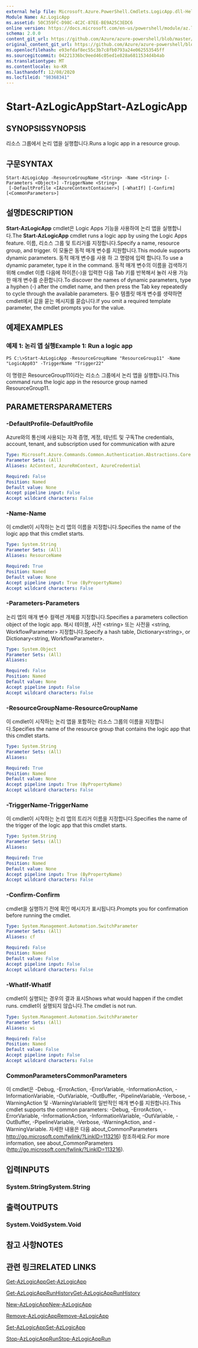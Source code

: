 ```yaml
---
external help file: Microsoft.Azure.PowerShell.Cmdlets.LogicApp.dll-Help.xml
Module Name: Az.LogicApp
ms.assetid: 50C359FC-D98C-4C2C-87EE-BE9A25C3EDC6
online version: https://docs.microsoft.com/en-us/powershell/module/az.logicapp/start-azlogicapp
schema: 2.0.0
content_git_url: https://github.com/Azure/azure-powershell/blob/master/src/LogicApp/LogicApp/help/Start-AzLogicApp.md
original_content_git_url: https://github.com/Azure/azure-powershell/blob/master/src/LogicApp/LogicApp/help/Start-AzLogicApp.md
ms.openlocfilehash: e93efdaf8ec55c3b7c8fb0793a24e062553545ff
ms.sourcegitcommit: 04221336bc9eed46c05ed1e828a6811534d4b4ab
ms.translationtype: MT
ms.contentlocale: ko-KR
ms.lasthandoff: 12/08/2020
ms.locfileid: "98368341"
---
```

# <span data-ttu-id="c21e6-101">Start-AzLogicApp</span><span class="sxs-lookup"><span data-stu-id="c21e6-101">Start-AzLogicApp</span></span>

## <span data-ttu-id="c21e6-102">SYNOPSIS</span><span class="sxs-lookup"><span data-stu-id="c21e6-102">SYNOPSIS</span></span>
<span data-ttu-id="c21e6-103">리소스 그룹에서 논리 앱을 실행합니다.</span><span class="sxs-lookup"><span data-stu-id="c21e6-103">Runs a logic app in a resource group.</span></span>

## <span data-ttu-id="c21e6-104">구문</span><span class="sxs-lookup"><span data-stu-id="c21e6-104">SYNTAX</span></span>

```
Start-AzLogicApp -ResourceGroupName <String> -Name <String> [-Parameters <Object>] -TriggerName <String>
 [-DefaultProfile <IAzureContextContainer>] [-WhatIf] [-Confirm] [<CommonParameters>]
```

## <span data-ttu-id="c21e6-105">설명</span><span class="sxs-lookup"><span data-stu-id="c21e6-105">DESCRIPTION</span></span>
<span data-ttu-id="c21e6-106">**Start-AzLogicApp** cmdlet은 Logic Apps 기능을 사용하여 논리 앱을 실행합니다.</span><span class="sxs-lookup"><span data-stu-id="c21e6-106">The **Start-AzLogicApp** cmdlet runs a logic app by using the Logic Apps feature.</span></span>
<span data-ttu-id="c21e6-107">이름, 리소스 그룹 및 트리거를 지정합니다.</span><span class="sxs-lookup"><span data-stu-id="c21e6-107">Specify a name, resource group, and trigger.</span></span>
<span data-ttu-id="c21e6-108">이 모듈은 동적 매개 변수를 지원합니다.</span><span class="sxs-lookup"><span data-stu-id="c21e6-108">This module supports dynamic parameters.</span></span>
<span data-ttu-id="c21e6-109">동적 매개 변수를 사용 하 고 명령에 입력 합니다.</span><span class="sxs-lookup"><span data-stu-id="c21e6-109">To use a dynamic parameter, type it in the command.</span></span>
<span data-ttu-id="c21e6-110">동적 매개 변수의 이름을 검색하기 위해 cmdlet 이름 다음에 하이픈(-)을 입력한 다음 Tab 키를 반복해서 눌러 사용 가능한 매개 변수를 순환합니다.</span><span class="sxs-lookup"><span data-stu-id="c21e6-110">To discover the names of dynamic parameters, type a hyphen (-) after the cmdlet name, and then press the Tab key repeatedly to cycle through the available parameters.</span></span>
<span data-ttu-id="c21e6-111">필수 템플릿 매개 변수를 생략하면 cmdlet에서 값을 묻는 메시지를 묻습니다.</span><span class="sxs-lookup"><span data-stu-id="c21e6-111">If you omit a required template parameter, the cmdlet prompts you for the value.</span></span>

## <span data-ttu-id="c21e6-112">예제</span><span class="sxs-lookup"><span data-stu-id="c21e6-112">EXAMPLES</span></span>

### <span data-ttu-id="c21e6-113">예제 1: 논리 앱 실행</span><span class="sxs-lookup"><span data-stu-id="c21e6-113">Example 1: Run a logic app</span></span>
```
PS C:\>Start-AzLogicApp -ResourceGroupName "ResourceGroup11" -Name "LogicApp03" -TriggerName "Trigger22"
```

<span data-ttu-id="c21e6-114">이 명령은 ResourceGroup11이라는 리소스 그룹에서 논리 앱을 실행합니다.</span><span class="sxs-lookup"><span data-stu-id="c21e6-114">This command runs the logic app in the resource group named ResourceGroup11.</span></span>

## <span data-ttu-id="c21e6-115">PARAMETERS</span><span class="sxs-lookup"><span data-stu-id="c21e6-115">PARAMETERS</span></span>

### <span data-ttu-id="c21e6-116">-DefaultProfile</span><span class="sxs-lookup"><span data-stu-id="c21e6-116">-DefaultProfile</span></span>
<span data-ttu-id="c21e6-117">Azure와의 통신에 사용되는 자격 증명, 계정, 테넌트 및 구독</span><span class="sxs-lookup"><span data-stu-id="c21e6-117">The credentials, account, tenant, and subscription used for communication with azure</span></span>

```yaml
Type: Microsoft.Azure.Commands.Common.Authentication.Abstractions.Core.IAzureContextContainer
Parameter Sets: (All)
Aliases: AzContext, AzureRmContext, AzureCredential

Required: False
Position: Named
Default value: None
Accept pipeline input: False
Accept wildcard characters: False
```

### <span data-ttu-id="c21e6-118">-Name</span><span class="sxs-lookup"><span data-stu-id="c21e6-118">-Name</span></span>
<span data-ttu-id="c21e6-119">이 cmdlet이 시작하는 논리 앱의 이름을 지정합니다.</span><span class="sxs-lookup"><span data-stu-id="c21e6-119">Specifies the name of the logic app that this cmdlet starts.</span></span>

```yaml
Type: System.String
Parameter Sets: (All)
Aliases: ResourceName

Required: True
Position: Named
Default value: None
Accept pipeline input: True (ByPropertyName)
Accept wildcard characters: False
```

### <span data-ttu-id="c21e6-120">-Parameters</span><span class="sxs-lookup"><span data-stu-id="c21e6-120">-Parameters</span></span>
<span data-ttu-id="c21e6-121">논리 앱의 매개 변수 컬렉션 개체를 지정합니다.</span><span class="sxs-lookup"><span data-stu-id="c21e6-121">Specifies a parameters collection object of the logic app.</span></span>
<span data-ttu-id="c21e6-122">해시 테이블, 사전 \<string\> 또는 사전을 \<string, WorkflowParameter\> 지정합니다.</span><span class="sxs-lookup"><span data-stu-id="c21e6-122">Specify a hash table, Dictionary\<string\>, or Dictionary\<string, WorkflowParameter\>.</span></span>

```yaml
Type: System.Object
Parameter Sets: (All)
Aliases:

Required: False
Position: Named
Default value: None
Accept pipeline input: False
Accept wildcard characters: False
```

### <span data-ttu-id="c21e6-123">-ResourceGroupName</span><span class="sxs-lookup"><span data-stu-id="c21e6-123">-ResourceGroupName</span></span>
<span data-ttu-id="c21e6-124">이 cmdlet이 시작하는 논리 앱을 포함하는 리소스 그룹의 이름을 지정합니다.</span><span class="sxs-lookup"><span data-stu-id="c21e6-124">Specifies the name of the resource group that contains the logic app that this cmdlet starts.</span></span>

```yaml
Type: System.String
Parameter Sets: (All)
Aliases:

Required: True
Position: Named
Default value: None
Accept pipeline input: True (ByPropertyName)
Accept wildcard characters: False
```

### <span data-ttu-id="c21e6-125">-TriggerName</span><span class="sxs-lookup"><span data-stu-id="c21e6-125">-TriggerName</span></span>
<span data-ttu-id="c21e6-126">이 cmdlet이 시작하는 논리 앱의 트리거 이름을 지정합니다.</span><span class="sxs-lookup"><span data-stu-id="c21e6-126">Specifies the name of the trigger of the logic app that this cmdlet starts.</span></span>

```yaml
Type: System.String
Parameter Sets: (All)
Aliases:

Required: True
Position: Named
Default value: None
Accept pipeline input: True (ByPropertyName)
Accept wildcard characters: False
```

### <span data-ttu-id="c21e6-127">-Confirm</span><span class="sxs-lookup"><span data-stu-id="c21e6-127">-Confirm</span></span>
<span data-ttu-id="c21e6-128">cmdlet을 실행하기 전에 확인 메시지가 표시됩니다.</span><span class="sxs-lookup"><span data-stu-id="c21e6-128">Prompts you for confirmation before running the cmdlet.</span></span>

```yaml
Type: System.Management.Automation.SwitchParameter
Parameter Sets: (All)
Aliases: cf

Required: False
Position: Named
Default value: False
Accept pipeline input: False
Accept wildcard characters: False
```

### <span data-ttu-id="c21e6-129">-WhatIf</span><span class="sxs-lookup"><span data-stu-id="c21e6-129">-WhatIf</span></span>
<span data-ttu-id="c21e6-130">cmdlet이 실행되는 경우의 결과 표시</span><span class="sxs-lookup"><span data-stu-id="c21e6-130">Shows what would happen if the cmdlet runs.</span></span>
<span data-ttu-id="c21e6-131">cmdlet이 실행되지 않습니다.</span><span class="sxs-lookup"><span data-stu-id="c21e6-131">The cmdlet is not run.</span></span>

```yaml
Type: System.Management.Automation.SwitchParameter
Parameter Sets: (All)
Aliases: wi

Required: False
Position: Named
Default value: False
Accept pipeline input: False
Accept wildcard characters: False
```

### <span data-ttu-id="c21e6-132">CommonParameters</span><span class="sxs-lookup"><span data-stu-id="c21e6-132">CommonParameters</span></span>
<span data-ttu-id="c21e6-133">이 cmdlet은 -Debug, -ErrorAction, -ErrorVariable, -InformationAction, -InformationVariable, -OutVariable, -OutBuffer, -PipelineVariable, -Verbose, -WarningAction 및 -WarningVariable의 일반적인 매개 변수를 지원합니다.</span><span class="sxs-lookup"><span data-stu-id="c21e6-133">This cmdlet supports the common parameters: -Debug, -ErrorAction, -ErrorVariable, -InformationAction, -InformationVariable, -OutVariable, -OutBuffer, -PipelineVariable, -Verbose, -WarningAction, and -WarningVariable.</span></span> <span data-ttu-id="c21e6-134">자세한 내용은 다음 about_CommonParameters http://go.microsoft.com/fwlink/?LinkID=113216) 참조하세요.</span><span class="sxs-lookup"><span data-stu-id="c21e6-134">For more information, see about_CommonParameters (http://go.microsoft.com/fwlink/?LinkID=113216).</span></span>

## <span data-ttu-id="c21e6-135">입력</span><span class="sxs-lookup"><span data-stu-id="c21e6-135">INPUTS</span></span>

### <span data-ttu-id="c21e6-136">System.String</span><span class="sxs-lookup"><span data-stu-id="c21e6-136">System.String</span></span>

## <span data-ttu-id="c21e6-137">출력</span><span class="sxs-lookup"><span data-stu-id="c21e6-137">OUTPUTS</span></span>

### <span data-ttu-id="c21e6-138">System.Void</span><span class="sxs-lookup"><span data-stu-id="c21e6-138">System.Void</span></span>

## <span data-ttu-id="c21e6-139">참고 사항</span><span class="sxs-lookup"><span data-stu-id="c21e6-139">NOTES</span></span>

## <span data-ttu-id="c21e6-140">관련 링크</span><span class="sxs-lookup"><span data-stu-id="c21e6-140">RELATED LINKS</span></span>

[<span data-ttu-id="c21e6-141">Get-AzLogicApp</span><span class="sxs-lookup"><span data-stu-id="c21e6-141">Get-AzLogicApp</span></span>](./Get-AzLogicApp.md)

[<span data-ttu-id="c21e6-142">Get-AzLogicAppRunHistory</span><span class="sxs-lookup"><span data-stu-id="c21e6-142">Get-AzLogicAppRunHistory</span></span>](./Get-AzLogicAppRunHistory.md)

[<span data-ttu-id="c21e6-143">New-AzLogicApp</span><span class="sxs-lookup"><span data-stu-id="c21e6-143">New-AzLogicApp</span></span>](./New-AzLogicApp.md)

[<span data-ttu-id="c21e6-144">Remove-AzLogicApp</span><span class="sxs-lookup"><span data-stu-id="c21e6-144">Remove-AzLogicApp</span></span>](./Remove-AzLogicApp.md)

[<span data-ttu-id="c21e6-145">Set-AzLogicApp</span><span class="sxs-lookup"><span data-stu-id="c21e6-145">Set-AzLogicApp</span></span>](./Set-AzLogicApp.md)

[<span data-ttu-id="c21e6-146">Stop-AzLogicAppRun</span><span class="sxs-lookup"><span data-stu-id="c21e6-146">Stop-AzLogicAppRun</span></span>](./Stop-AzLogicAppRun.md)


